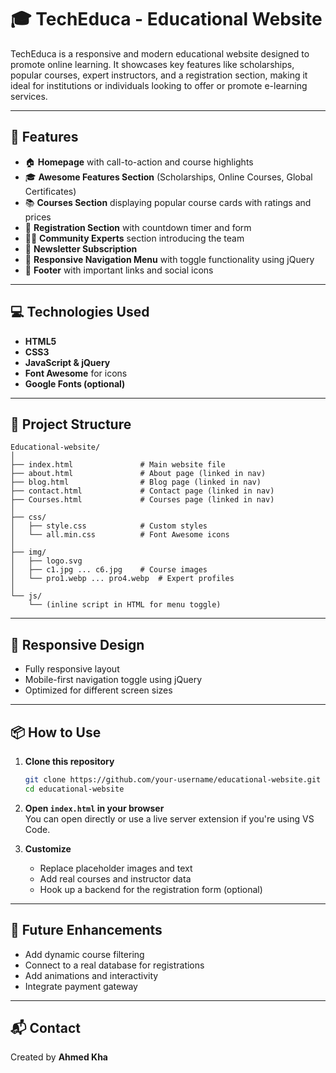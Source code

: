
# 🎓 TechEduca - Educational Website

TechEduca is a responsive and modern educational website designed to promote online learning. It showcases key features like scholarships, popular courses, expert instructors, and a registration section, making it ideal for institutions or individuals looking to offer or promote e-learning services.

---

## 🚀 Features

- 🏠 **Homepage** with call-to-action and course highlights  
- 🎓 **Awesome Features Section** (Scholarships, Online Courses, Global Certificates)  
- 📚 **Courses Section** displaying popular course cards with ratings and prices  
- 📝 **Registration Section** with countdown timer and form  
- 👨‍🏫 **Community Experts** section introducing the team  
- 📩 **Newsletter Subscription**  
- 📱 **Responsive Navigation Menu** with toggle functionality using jQuery  
- 📎 **Footer** with important links and social icons  

---

## 💻 Technologies Used

- **HTML5**  
- **CSS3**  
- **JavaScript & jQuery**  
- **Font Awesome** for icons  
- **Google Fonts (optional)**  

---

## 🧱 Project Structure

```
Educational-website/
│
├── index.html               # Main website file
├── about.html               # About page (linked in nav)
├── blog.html                # Blog page (linked in nav)
├── contact.html             # Contact page (linked in nav)
├── Courses.html             # Courses page (linked in nav)
│
├── css/
│   ├── style.css            # Custom styles
│   └── all.min.css          # Font Awesome icons
│
├── img/
│   ├── logo.svg
│   ├── c1.jpg ... c6.jpg    # Course images
│   └── pro1.webp ... pro4.webp  # Expert profiles
│
└── js/
    └── (inline script in HTML for menu toggle)
```

---

## 📱 Responsive Design

- Fully responsive layout
- Mobile-first navigation toggle using jQuery
- Optimized for different screen sizes

---

## 📦 How to Use

1. **Clone this repository**  
   ```bash
   git clone https://github.com/your-username/educational-website.git
   cd educational-website
   ```

2. **Open `index.html` in your browser**  
   You can open directly or use a live server extension if you're using VS Code.

3. **Customize**  
   - Replace placeholder images and text  
   - Add real courses and instructor data  
   - Hook up a backend for the registration form (optional)

---

## 🔧 Future Enhancements

- Add dynamic course filtering
- Connect to a real database for registrations
- Add animations and interactivity
- Integrate payment gateway

---

## 📬 Contact

Created by **Ahmed Kha**  
